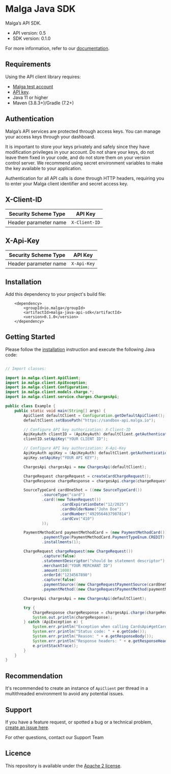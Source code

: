 # Malga Java SDK

Malga’s API SDK.

- API version: 0.5
- SDK version: 0.1.0

For more information, refer to our [documentation](https://docs.malga.io/).

## Requirements

Using the API client library requires:

* [Malga test account](https://dashboard.malga.io/)
* [API key](https://docs.malga.io/docs/getting-started/credentials).
* Java 11 or higher
* Maven (3.8.3+)/Gradle (7.2+)

## Authentication

Malga’s API services are protected through access keys. You can manage your access keys through your dashboard.

It is important to store your keys privately and safely since they have modification privileges in your account. Do not share your keys, do not leave them fixed in your code, and do not store them on your version control server. We recommend using secret environment variables to make the key available to your application.

Authentication for all API calls is done through HTTP headers, requiring you to enter your Malga client identifier and secret access key.

## X-Client-ID

| Security Scheme Type | API Key |
|-----------------------|-----------|
| Header parameter name | `X-Client-ID` |

## X-Api-Key

| Security Scheme Type | API Key |
|-----------------------|-----------|
| Header parameter name | `X-Api-Key` |

## Installation

Add this dependency to your project's build file:

```
    <dependency>
        <groupId>io.malga</groupId>
        <artifactId>malga-java-api-sdk</artifactId>
        <version>0.1.0</version>
    </dependency>
```

## Getting Started

Please follow the [installation](#installation) instruction and execute the following Java code:

```java

// Import classes:

import io.malga.client.ApiClient;
import io.malga.client.ApiException;
import io.malga.client.Configuration;
import io.malga.client.models.charge.*;
import io.malga.client.service.charges.ChargesApi;

public class Example {
    public static void main(String[] args) {
        ApiClient defaultClient = Configuration.getDefaultApiClient();
        defaultClient.setBasePath("https://sandbox-api.malga.io");

        // Configure API key authorization: X-Client-ID
        ApiKeyAuth clientID = (ApiKeyAuth) defaultClient.getAuthentication("X-Client-ID");
        clientID.setApiKey("YOUR CLIENT ID");

        // Configure API key authorization: X-Api-Key
        ApiKeyAuth apiKey = (ApiKeyAuth) defaultClient.getAuthentication("X-Api-Key");
        apiKey.setApiKey("YOUR API KEY");

        ChargesApi chargesApi = new ChargesApi(defaultClient);

        ChargeRequest chargeRequest = createCardChargeRequest();
        ChargeResponse chargeResponse = chargesApi.charge(chargeRequest);

        SourceTypeCard cardOneShot = ((new SourceTypeCard())
                .sourceType("card")
                .card((new TokenRequest())
                        .cardExpirationDate("12/2025")
                        .cardHolderName("John Doe")
                        .cardNumber("4929564637987814")
                        .cardCvv("410")
                ));

        PaymentMethodCard paymentMethodCard = (new PaymentMethodCard())
                .paymentType(PaymentMethodCard.PaymentTypeEnum.CREDIT)
                .installments(1);

        ChargeRequest chargeRequest(new ChargeRequest())
                .capture(false)
                .statementDescriptor("should be statement descriptor")
                .merchantId("YOUR MERCHANT ID")
                .amount(1000)
                .orderId("1234567890")
                .capture(false)
                .paymentSource((new ChargeRequestPaymentSource(cardOneShot)))
                .paymentMethod((new ChargeRequestPaymentMethod(paymentMethodCard)));

        ChargesApi chargesApi = new ChargesApi(defaultClient);

        try {
            ChargeResponse chargeResponse = chargesApi.charge(chargeRequest);
            System.out.println(chargeResponse);
        } catch (ApiException e) {
            System.err.println("Exception when calling CardsApi#getCardById");
            System.err.println("Status code: " + e.getCode());
            System.err.println("Reason: " + e.getResponseBody());
            System.err.println("Response headers: " + e.getResponseHeaders());
            e.printStackTrace();
        }
    }
}

```

## Recommendation

It's recommended to create an instance of `ApiClient` per thread in a multithreaded environment to avoid any potential issues.

## Support

If you have a feature request, or spotted a bug or a technical problem, [create an issue here](https://github.com/plughacker/malga-java-api-sdk/issues/new/choose).

For other questions, contact our Support Team

## Licence

This repository is available under the [Apache 2 license](https://github.com/plughacker/malga-java-api-sdk/blob/main/LICENSE).
